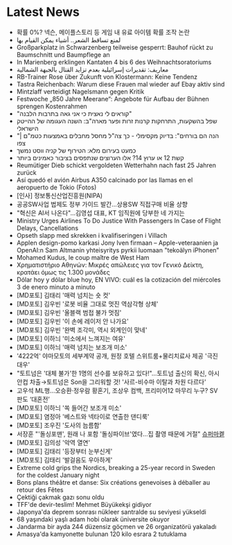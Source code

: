 # Latest News
-  확률 0%? 넥슨, 메이플스토리 등 게임 내 유료 아이템 확률 조작 논란
-  لمنع تساقط الشعر.. أشياء يمكن القيام بها
-  Großparkplatz in Schwarzenberg teilweise gesperrt: Bauhof rückt zu Baumschnitt und Baumpflege an
-  In Marienberg erklingen Kantaten 4 bis 6 des Weihnachtsoratoriums
-  معاريف: تقديرات إسرائيلية بعدم تزايد القتال بالجبهة الشمالية
-  RB-Trainer Rose über Zukunft von Klostermann: Keine Tendenz
-  Tastra Reichenbach: Warum diese Frauen mal wieder auf Ebay aktiv sind
-  Mintzlaff verteidigt Nagelsmann gegen Kritik
-  Festwoche „850 Jahre Meerane“: Angebote für Aufbau der Bühnen sprengen Kostenrahmen
-  "קוראים לי נאצית כי אני גאה בתרבות הלבנה"
-  שפל בהשקעות, התרחקות קרנות זרות ופער מארה"ב: השנה העגומה של ההייטק הישראלי
-  "הנה הם בורחים": בדיוק מקסימלי - כך צה"ל מחסל מחבלים באמצעות כטמ"ם | צפו
-  כמעט בעירום מלא: הטירוף של קניה ווסט נמשך
-  קשת 12 או ערוץ 14? אלו הערוצים שנתפסים בציבור כאמינים ביותר
-  Reumütiger Dieb schickt vergoldeten Wetterhahn nach fast 25 Jahren zurück
-  Así quedó el avión Airbus A350 calcinado por las llamas en el aeropuerto de Tokio (Fotos)
-  [인사] 정보통신산업진흥원(NIPA)
-  공공SW사업 법제도 정부 가이드 발간…상용SW 직접구매 비율 상향
-  "혁신은 AI서 나온다"…김영섭 대표, KT 임직원에 당부한 네 가지는
-  Ministry Urges Airlines To Do Justice With Passengers In Case of Flight Delays, Cancellations
-  Opseth slapp med skrekken i kvalifiseringen i Villach
-  Applen design-pomo karkasi Jony Iven firmaan – Apple-veteraanien ja OpenAI:n Sam Altmanin yhteisyritys pyrkii luomaan "tekoälyn iPhonen”
-  Mohamed Kudus, le coup maître de West Ham
-  Χρηματιστήριο Αθηνών: Μικρές απώλειες για τον Γενικό Δείκτη, κρατάει όμως τις 1.300 μονάδες
-  Dólar hoy y dólar blue hoy, EN VIVO: cuál es la cotización del miércoles 3 de enero minuto a minuto
-  [MD포토] 김태리 '매력 넘치는 숏 컷'
-  [MD포토] 김우빈 '로봇 비율 그대로 멋진 역삼각형 상체'
-  [MD포토] 김우빈 '올블랙 범접 불가 멋짐'
-  [MD포토] 김우빈 '이 손에 레이저 안 나가요'
-  [MD포토] 김우빈 '완벽 조각미, 역시 외계인이 맞네'
-  [MD포토] 이하늬 '미소에서 느껴지는 여유'
-  [MD포토] 이하늬 '매력 넘치는 보조개 미소'
-  '4222억' 야마모토의 세부계약 공개, 원정 호텔 스위트룸+물리치료사 제공 '극진 대우'
-  "토트넘은 '대체 불가'한 1명의 선수를 보유하고 있다!"…토트넘 출신의 확신, 아시안컵 차출→토트넘은 Son을 그리워할 것! '사르-비수마 이탈과 차원 다르다'
-  고우석 ML행…오승환·정우람 황혼기, 조상우 컴백, 프리미어12 마무리 누구? SV 판도 ‘대혼전’
-  [MD포토] 이하늬 '쏙 들어간 보조개 미소'
-  [MD포토] 염정아 '베스트와 넥타이로 연출한 댄디룩'
-  [MD포토] 조우진 '도사의 늠름함'
-  서장훈 "'돌싱포맨', 원래 나 포함 '돌싱파이브'였다…집 촬영 때문에 거절" [슈퍼마켙](종합)
-  [MD포토] 김의성 '악역 열연'
-  [MD포토] 김태리 '등장부터 눈부신게'
-  [MD포토] 김태리 '발걸음도 우아하게'
-  Extreme cold grips the Nordics, breaking a 25-year record in Sweden for the coldest January night
-  Bons plans théâtre et danse: Six créations genevoises à déballer au retour des Fêtes
-  Çektiği çakmak gazı sonu oldu
-  TFF'de devir-teslim! Mehmet Büyükekşi gidiyor
-  Japonya'da deprem sonrası nükleer santralde su seviyesi yükseldi
-  68 yaşındaki yaşlı adam hobi olarak üniversite okuyor
-  Jandarma bir ayda 244 düzensiz göçmen ve 26 organizatörü yakaladı
-  Amasya'da kamyonette bulunan 120 kilo esrara 2 tutuklama
